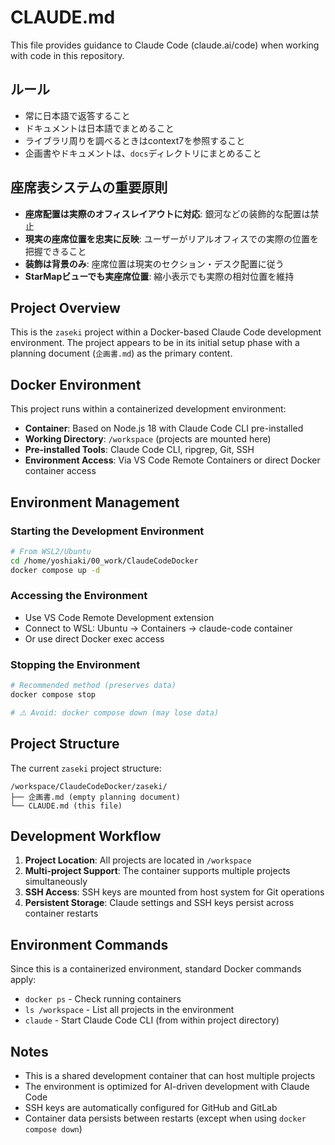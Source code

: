 # CLAUDE.md

This file provides guidance to Claude Code (claude.ai/code) when working with code in this repository.

## ルール
- 常に日本語で返答すること
- ドキュメントは日本語でまとめること
- ライブラリ周りを調べるときはcontext7を参照すること
- 企画書やドキュメントは、`docs`ディレクトリにまとめること

## 座席表システムの重要原則
- **座席配置は実際のオフィスレイアウトに対応**: 銀河などの装飾的な配置は禁止
- **現実の座席位置を忠実に反映**: ユーザーがリアルオフィスでの実際の位置を把握できること
- **装飾は背景のみ**: 座席位置は現実のセクション・デスク配置に従う
- **StarMapビューでも実座席位置**: 縮小表示でも実際の相対位置を維持


## Project Overview

This is the `zaseki` project within a Docker-based Claude Code development environment. The project appears to be in its initial setup phase with a planning document (`企画書.md`) as the primary content.

## Docker Environment

This project runs within a containerized development environment:

- **Container**: Based on Node.js 18 with Claude Code CLI pre-installed
- **Working Directory**: `/workspace` (projects are mounted here)
- **Pre-installed Tools**: Claude Code CLI, ripgrep, Git, SSH
- **Environment Access**: Via VS Code Remote Containers or direct Docker container access

## Environment Management

### Starting the Development Environment
```bash
# From WSL2/Ubuntu
cd /home/yoshiaki/00_work/ClaudeCodeDocker
docker compose up -d
```

### Accessing the Environment
- Use VS Code Remote Development extension
- Connect to WSL: Ubuntu → Containers → claude-code container
- Or use direct Docker exec access

### Stopping the Environment
```bash
# Recommended method (preserves data)
docker compose stop

# ⚠️ Avoid: docker compose down (may lose data)
```

## Project Structure

The current `zaseki` project structure:
```
/workspace/ClaudeCodeDocker/zaseki/
├── 企画書.md (empty planning document)
└── CLAUDE.md (this file)
```

## Development Workflow

1. **Project Location**: All projects are located in `/workspace`
2. **Multi-project Support**: The container supports multiple projects simultaneously
3. **SSH Access**: SSH keys are mounted from host system for Git operations
4. **Persistent Storage**: Claude settings and SSH keys persist across container restarts

## Environment Commands

Since this is a containerized environment, standard Docker commands apply:
- `docker ps` - Check running containers
- `ls /workspace` - List all projects in the environment
- `claude` - Start Claude Code CLI (from within project directory)

## Notes

- This is a shared development container that can host multiple projects
- The environment is optimized for AI-driven development with Claude Code
- SSH keys are automatically configured for GitHub and GitLab
- Container data persists between restarts (except when using `docker compose down`)